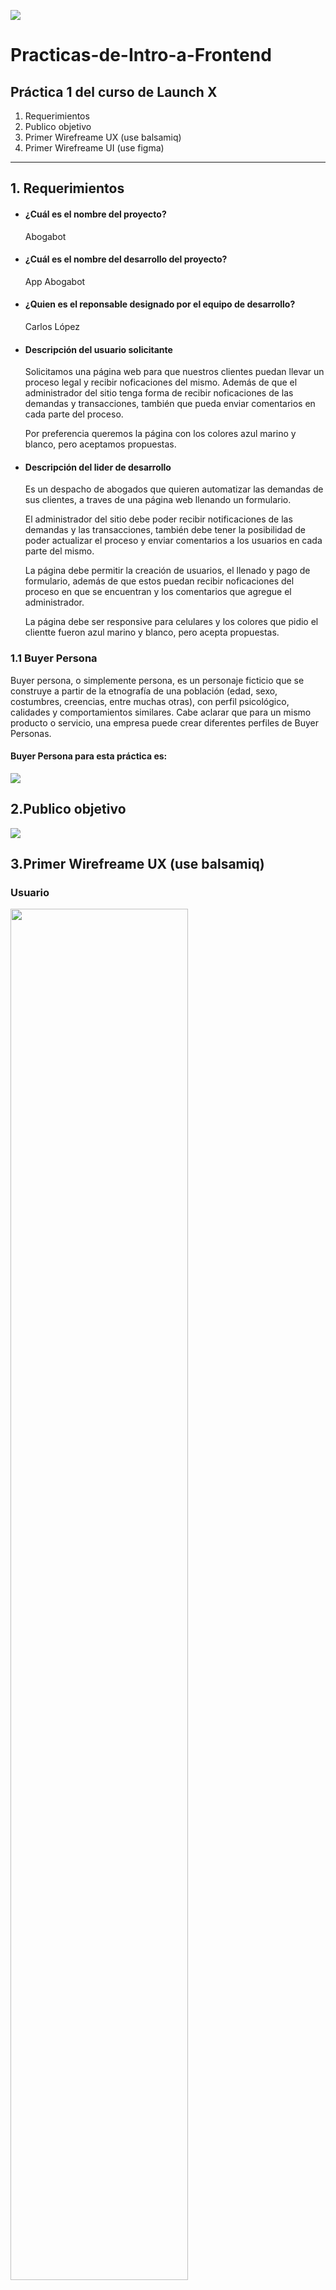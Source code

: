 ![](https://avatars.githubusercontent.com/u/110853422?s=200&v=4)
# Practicas-de-Intro-a-Frontend
## Práctica 1 del curso de Launch X
1. Requerimientos 
2. Publico objetivo
3. Primer Wirefreame UX (use balsamiq)
4. Primer Wirefreame UI (use figma)
------------
## 1. Requerimientos
- #### ¿Cuál es el nombre del proyecto?
  Abogabot
- #### ¿Cuál es el nombre del desarrollo del proyecto?
  App Abogabot
- #### ¿Quien es el reponsable designado por el equipo de desarrollo?
  Carlos López
- #### Descripción del usuario solicitante

  Solicitamos una página web para que nuestros clientes puedan llevar un proceso legal y recibir noficaciones del       mismo. Además de que el administrador del sitio tenga forma de recibir noficaciones de las demandas y transacciones,   también que pueda enviar comentarios en cada parte del proceso.
  
  Por preferencia queremos la página con los colores azul marino y blanco, pero aceptamos propuestas.
  
- #### Descripción del lider de desarrollo

  Es un despacho de abogados que quieren automatizar las demandas de sus clientes, a traves de una página web llenando   un formulario.
  
  El administrador del sitio debe poder recibir notificaciones de las demandas y las transacciones, también debe tener   la posibilidad de poder actualizar el proceso y enviar comentarios a los usuarios en cada parte del mismo.
 
  La página debe permitir la creación de usuarios, el llenado y pago de formulario, además de que estos puedan recibir   noficaciones del proceso en que se encuentran y los comentarios que agregue el administrador.
  
  La página debe ser responsive para celulares y los colores que pidio el clientte fueron azul marino y blanco, pero     acepta propuestas.
  
  
### 1.1 Buyer Persona

Buyer persona, o simplemente persona, es un personaje ficticio que se construye a partir de la etnografía de una población (edad, sexo, costumbres, creencias, entre muchas otras), con perfil psicológico, calidades y comportamientos similares. Cabe aclarar que para un mismo producto o servicio, una empresa puede crear diferentes perfiles de Buyer Personas.

#### Buyer Persona para esta práctica es:

<img src="/Abogabot/BuyerPersona.png" />

## 2.Publico objetivo

<img src="/Abogabot/PersonasObjetivo.jpg" />

## 3.Primer Wirefreame UX (use balsamiq)

### Usuario
<img src="/Abogabot/Inicio%20de%20Sesión%20(Usuario).png" width = "75%"/>
<img src="/Abogabot/Crear%20Cuenta.png" width = "75%"/>
<img src="/Abogabot/Formulario.png" width = "75%"/>
<img src="/Abogabot/Formulario%20(Segunda%20parte).png" width = "75%"/>
<img src="/Abogabot/Proceso%201.png" width = "75%"/>
<img src="/Abogabot/Pago.png" width = "75%"/>
<img src="/Abogabot/Transacción%20Completa.png" width = "75%"/>
<img src="/Abogabot/Proceso%202.png" width = "75%"/>
<img src="/Abogabot/Pagina%20de%20Usuario.png" width = "75%"/>
<img src="/Abogabot/Comentarios.png" width = "75%"/>

### Administrador
<img src="/Abogabot/Inicio%20de%20Sesión%20(Admin).png" width = "75%"/>
<img src="/Abogabot/Notificaciones.png" width = "75%"/>
<img src="/Abogabot/Comentarios%20(Administrador).png" width = "75%"/>
<img src="/Abogabot/Transacción.png" width = "75%"/>


## 4.Primer Wireframe UI (use figma)


